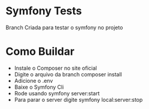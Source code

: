 # Symfony Tests
Branch Criada para testar o symfony no projeto

# Como Buildar
- Instale o Composer no site oficial
- Digite o arquivo da branch composer install
- Adicione o .env 
- Baixe o Symfony Cli
- Rode usando symfony server:start
- Para parar o server digite symfony local:server:stop
